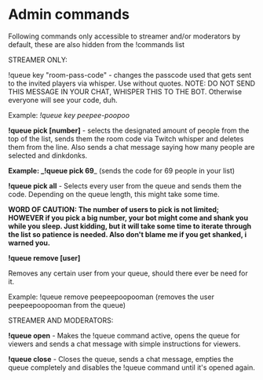 # Admin commands

Following commands only accessible to streamer and/or moderators by default, these are also hidden from the !commands list



STREAMER ONLY:&#x20;

!queue key "room-pass-code" - changes the passcode used that gets sent to the invited players via whisper. Use without quotes. NOTE: DO NOT SEND THIS MESSAGE IN YOUR CHAT, WHISPER THIS TO THE BOT. Otherwise everyone will see your code, duh.

Example: _!queue key peepee-poopoo_



**!queue pick \[number]** - selects the designated amount of people from the top of the list, sends them the room code via Twitch whisper and deletes them from the line. Also sends a chat message saying how many people are selected and dinkdonks.

**Example: **_**!queue pick 69**_ (sends the code for 69 people in your list)



**!queue pick all** - Selects every user from the queue and sends them the code. Depending on the queue length, this might take some time.



**WORD OF CAUTION: The number of users to pick is not limited; HOWEVER if you pick a big number, your bot might come and shank you while you sleep. Just kidding, but it will take some time to iterate through the list so patience is needed. Also don't blame me if you get shanked, i warned you.**



**!queue remove \[user]**

Removes any certain user from your queue, should there ever be need for it.

Example: !queue remove peepeepoopooman (removes the user peepeepoopooman from the queue)





STREAMER AND MODERATORS:

**!queue open** - Makes the !queue command active, opens the queue for viewers and sends a chat message with simple instructions for viewers.



**!queue close** - Closes the queue, sends a chat message, empties the queue completely and disables the !queue command until it's opened again.





